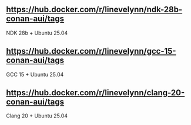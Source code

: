 ## https://hub.docker.com/r/linevelynn/ndk-28b-conan-aui/tags

NDK 28b + Ubuntu 25.04

## https://hub.docker.com/r/linevelynn/gcc-15-conan-aui/tags

GCC 15 + Ubuntu 25.04

## https://hub.docker.com/r/linevelynn/clang-20-conan-aui/tags

Clang 20 + Ubuntu 25.04
